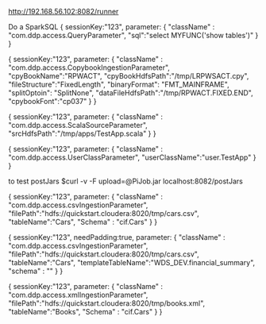 http://192.168.56.102:8082/runner


Do a SparkSQL
{
    sessionKey:"123",
    parameter: {
        "className" : "com.ddp.access.QueryParameter",
        "sql":"select MYFUNC('show tables')"
    }
}


{
    sessionKey:"123",
    parameter: {
      "className" : "com.ddp.access.CopybookIngestionParameter",
      "cpyBookName":"RPWACT",
      "cpyBookHdfsPath":"/tmp/LRPWSACT.cpy",
      "fileStructure":"FixedLength",
      "binaryFormat": "FMT_MAINFRAME",
      "splitOptoin": "SplitNone",
      "dataFileHdfsPath":"/tmp/RPWACT.FIXED.END",
      "cpybookFont":"cp037"
    }
}

{
    sessionKey:"123",
    parameter: {
      "className" : "com.ddp.access.ScalaSourceParameter",
      "srcHdfsPath":"/tmp/apps/TestApp.scala"
    }
}

{
    sessionKey:"123",
    parameter: {
      "className" : "com.ddp.access.UserClassParameter",
      "userClassName":"user.TestApp"
    }
}


to test postJars
$curl -v -F upload=@PiJob.jar localhost:8082/postJars

{
    sessionKey:"123",
    parameter: {
      "className" : "com.ddp.access.csvIngestionParameter",
      "filePath":"hdfs://quickstart.cloudera:8020/tmp/cars.csv",
      "tableName":"Cars",
      "Schema" : "cif.Cars"
    }
}

{
    sessionKey:"123",
    needPadding:true,
    parameter: {
      "className" : "com.ddp.access.csvIngestionParameter",
      "filePath":"hdfs://quickstart.cloudera:8020/tmp/cars.csv",
      "tableName":"Cars",
      "templateTableName":"WDS_DEV.financial_summary",
      "schema" : ""
    }
}

{
    sessionKey:"123",
    parameter: {
      "className" : "com.ddp.access.xmlIngestionParameter",
      "filePath":"hdfs://quickstart.cloudera:8020/tmp/books.xml",
      "tableName":"Books",
      "Schema" : "cif.Cars"
    }
}
